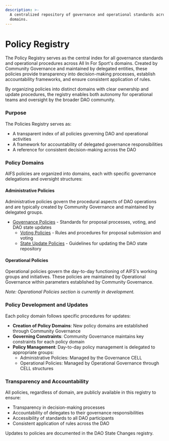 ```yaml
---
description: >-
  A centralized repository of governance and operational standards across AIFS
  domains.
---
```


# Policy Registry

The Policy Registry serves as the central index for all governance standards and operational procedures across All In For Sport's domains. Created by Community Governance and maintained by delegated entities, these policies provide transparency into decision-making processes, establish accountability frameworks, and ensure consistent application of rules.&#x20;

By organizing policies into distinct domains with clear ownership and update procedures, the registry enables both autonomy for operational teams and oversight by the broader DAO community.

### Purpose

The Policies Registry serves as:

* A transparent index of all policies governing DAO and operational activities
* A framework for accountability of delegated governance responsibilities
* A reference for consistent decision-making across the DAO

### Policy Domains

AIFS policies are organized into domains, each with specific governance delegations and oversight structures:

#### Administrative Policies

Administrative policies govern the procedural aspects of DAO operations and are typically created by Community Governance and maintained by delegated groups.

* [Governance Policies](governance/) - Standards for proposal processes, voting, and DAO state updates
  * [Voting Policies](governance/voting.md) - Rules and procedures for proposal submission and voting
  * [State Update Policies](governance/state/) - Guidelines for updating the DAO state repository

#### Operational Policies

Operational policies govern the day-to-day functioning of AIFS's working groups and initiatives. These policies are maintained by Operational Governance within parameters established by Community Governance.

_Note: Operational Policies section is currently in development._

### Policy Development and Updates

Each policy domain follows specific procedures for updates:

* **Creation of Policy Domains**: New policy domains are established through Community Governance
* **Governing Constraints**: Community Governance maintains key constraints for each policy domain
* **Policy Management**: Day-to-day policy management is delegated to appropriate groups:
  * Administrative Policies: Managed by the Governance CELL
  * Operational Policies: Managed by Operational Governance through CELL structures

### Transparency and Accountability

All policies, regardless of domain, are publicly available in this registry to ensure:

* Transparency in decision-making processes
* Accountability of delegates to their governance responsibilities
* Accessibility of standards to all DAO participants
* Consistent application of rules across the DAO

Updates to policies are documented in the DAO State Changes registry.
